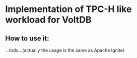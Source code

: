 # Implementation of TPC-H like workload for VoltDB

## How to use it:
...todo...(actually the usage is the same as Apache Ignite)
